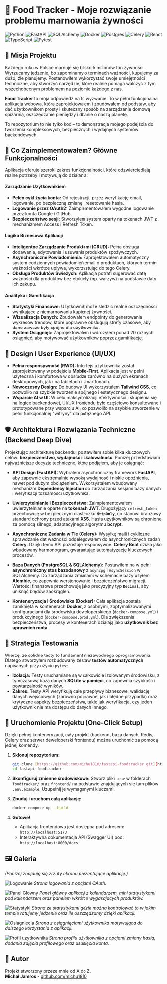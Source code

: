 # 🍲 Food Tracker - Moje rozwiązanie problemu marnowania żywności

![Python](https://img.shields.io/badge/python-3.13-blue.svg)
![FastAPI](https://img.shields.io/badge/FastAPI-0.115-green.svg)
![SQLAlchemy](https://img.shields.io/badge/SQLAlchemy-2.0-red.svg)
![Docker](https://img.shields.io/badge/docker-%230db7ed.svg?style=for-the-badge&logo=docker&logoColor=white)
![Postgres](https://img.shields.io/badge/postgres-%23316192.svg?style=for-the-badge&logo=postgresql&logoColor=white)
![Celery](https://img.shields.io/badge/Celery-37782A?style=for-the-badge&logo=celery&logoColor=white)
![React](https://img.shields.io/badge/react-%2320232a.svg?style=for-the-badge&logo=react&logoColor=%2361DAFB)
![TypeScript](https://img.shields.io/badge/typescript-%23007ACC.svg?style=for-the-badge&logo=typescript&logoColor=white)
![Pytest](https://img.shields.io/badge/pytest-✓-green.svg)

## 🎯 Misja Projektu

Każdego roku w Polsce marnuje się blisko 5 milionów ton żywności. Wyrzucamy jedzenie, bo zapominamy o terminach ważności, kupujemy za dużo, źle planujemy. Postanowiłem wykorzystać swoje umiejętności techniczne, aby stworzyć narzędzie, które realnie pomaga walczyć z tym wszechobecnym problemem na poziomie każdego z nas.

**Food Tracker** to moja odpowiedź na to wyzwanie. To w pełni funkcjonalna aplikacja webowa, którą zaprojektowałem i zbudowałem od podstaw, aby dać użytkownikom prosty i skuteczny sposób na zarządzanie domową spiżarnią, oszczędzanie pieniędzy i dbanie o naszą planetę.

To repozytorium to nie tylko kod – to demonstracja mojego podejścia do tworzenia kompleksowych, bezpiecznych i wydajnych systemów backendowych.

## 🌟 Co Zaimplementowałem? Główne Funkcjonalności

Aplikacja oferuje szeroki zakres funkcjonalności, które odzwierciedlają realne potrzeby i motywują do działania:

#### Zarządzanie Użytkownikiem
- **Pełen cykl życia konta:** Od rejestracji, przez weryfikację email, logowanie, po bezpieczną zmianę i resetowanie hasła.
- **Logowanie przez OAuth2:** Zaimplementowałem wygodne logowanie przez konta Google i GitHub.
- **Bezpieczeństwo sesji:** Stworzyłem system oparty na tokenach JWT z mechanizmem Access i Refresh Token.

#### Logika Biznesowa Aplikacji
- **Inteligentne Zarządzanie Produktami (CRUD):** Pełna obsługa dodawania, edytowania i usuwania produktów spożywczych.
- **Asynchroniczne Powiadomienia:** Zaprojektowałem automatyczny system codziennych powiadomień email o produktach, których termin ważności wkrótce upływa, wykorzystując do tego Celery.
- **Obsługa Produktów Świeżych:** Aplikacja potrafi sugerować datę ważności dla produktów bez etykiety (np. warzyw) na podstawie daty ich zakupu.

#### Analityka i Gamifikacja
- **Statystyki Finansowe:** Użytkownik może śledzić realne oszczędności wynikające z niemarnowania kupionej żywności.
- **Wizualizacja Danych:** Zbudowałem endpointy do generowania wykresów trendów, które poprawnie obsługują strefy czasowe, aby dane zawsze były spójne dla użytkownika.
- **System Osiągnięć:** Zaprojektowałem i wdrożyłem ponad 20 różnych osiągnięć, aby motywować użytkowników poprzez gamifikację.

## 📱 Design i User Experience (UI/UX)

- **Pełna responsywność (RWD):** Interfejs użytkownika został zaprojektowany w podejściu **Mobile-First**. Aplikacja jest w pełni użyteczna i komfortowa w obsłudze zarówno na dużych ekranach desktopowych, jak i na tabletach i smartfonach.
- **Nowoczesny Design:** Do budowy UI wykorzystałem **Tailwind CSS**, co pozwoliło na szybkie tworzenie spójnego i estetycznego designu.
- **Wsparcie AI w UI:** W celu maksymalizacji efektywności i skupienia się na logice backendowej, UI/UX frontendu było częściowo konsultowane i prototypowane przy wsparciu AI, co pozwoliło na szybkie stworzenie w pełni funkcjonalnej "witryny" dla potężnego API.

## 🛡️ Architektura i Rozwiązania Techniczne (Backend Deep Dive)

Projektując architekturę backendu, postawiłem sobie kilka kluczowych celów: **bezpieczeństwo, wydajność i skalowalność**. Poniżej przedstawiam najważniejsze decyzje techniczne, które podjąłem, aby je osiągnąć:

-   **API Design (FastAPI):** Wybrałem asynchroniczny framework **FastAPI**, aby zapewnić ekstremalnie wysoką wydajność i niskie opóźnienia, nawet pod dużym obciążeniem. Wykorzystałem wbudowany mechanizm **Dependency Injection** do zarządzania sesjami bazy danych i weryfikacji tożsamości użytkownika.

-   **Uwierzytelnianie i Bezpieczeństwo:** Zaimplementowałem uwierzytelnianie oparte na **tokenach JWT**. Długożyjący `refresh_token` przechowuję w bezpiecznym ciasteczku **`HttpOnly`**, co stanowi branżowy standard ochrony przed atakami **XSS**. Hasła użytkowników są chronione za pomocą silnego, adaptacyjnego algorytmu **bcrypt**.

-   **Asynchroniczne Zadania w Tle (Celery):** Wysyłkę maili i cykliczne sprawdzanie dat ważności oddelegowałem do asynchronicznych zadań **Celery**. Dzięki temu API pozostaje responsywne. **Celery Beat** działa jako wbudowany harmonogram, gwarantując automatyzację kluczowych procesów.

-   **Baza Danych (PostgreSQL & SQLAlchemy):** Postawiłem na w pełni **asynchroniczny stos bazodanowy** z `asyncpg` i `AsyncSession` w SQLAlchemy. Do zarządzania zmianami w schemacie bazy użyłem **Alembic**, co zapewnia wersjonowanie i bezpieczeństwo migracji. Wartości finansowe przechowuję jako precyzyjny typ **`Decimal`**, aby uniknąć błędów zaokrągleń.

-   **Konteneryzacja i Środowiska (Docker):** Cała aplikacja została zamknięta w kontenerach **Docker**, z osobnymi, zoptymalizowanymi konfiguracjami dla środowiska deweloperskiego (`docker-compose.yml`) i produkcyjnego (`docker-compose.prod.yml`). Dla zwiększenia bezpieczeństwa, procesy w kontenerach działają jako **użytkownik bez uprawnień roota**.

## 🧪 Strategia Testowania

Wierzę, że solidne testy to fundament niezawodnego oprogramowania. Dlatego stworzyłem rozbudowany zestaw **testów automatycznych** napisanych przy użyciu `pytest`.

-   **Izolacja:** Testy uruchamiane są w całkowicie izolowanym środowisku, z tymczasową bazą danych **SQLite w pamięci**, co zapewnia szybkość i powtarzalność wyników.
-   **Zakres:** Testy API weryfikują całe przepływy biznesowe, walidację danych wejściowych (zarówno poprawne, jak i błędne przypadki) oraz krytyczne aspekty bezpieczeństwa, takie jak weryfikacja, czy jeden użytkownik nie ma dostępu do danych innego.

## 🚀 Uruchomienie Projektu (One-Click Setup)

Dzięki pełnej konteneryzacji, cały projekt (backend, baza danych, Redis, Celery oraz serwer deweloperski frontendu) można uruchomić za pomocą jednej komendy.

1.  **Sklonuj repozytorium:**
    ```bash
    git clone [https://github.com/michu1810/fastapi-foodtracker.git](https://github.com/michu1810/fastapi-foodtracker.git)
    cd fastapi-foodtracker
    ```

2.  **Skonfiguruj zmienne środowiskowe:**
    Stwórz pliki `.env` w folderach `foodtracker/` oraz `frontend/` na podstawie znajdujących się tam plików `.env.example`. Uzupełnij je wymaganymi kluczami.

3.  **Zbuduj i uruchom całą aplikację:**
    ```bash
    docker-compose up --build
    ```

4.  **Gotowe!**
    -   Aplikacja frontendowa jest dostępna pod adresem: `http://localhost:5173`
    -   Interaktywna dokumentacja API (Swagger UI) pod: `http://localhost:8000/docs`

## 🖼️ Galeria

*(Poniżej znajdują się zrzuty ekranu prezentujące aplikację.)*

![Logowanie](https://imgur.com/FF3zlVz.png)
_Strona logowania z opcjami OAuth._

![Panel Glowny](https://imgur.com/3ciOqZF.png)
_Panel główny aplikacji z kalendarzem, mini statystykami pod kalendarzem oraz panelem wkrótce wygasajacych produktów._

![Statystyki](https://imgur.com/xAzbQE2.png)
_Strona ze statystykami gdzie można kontrolować to w jakim tempie ratujemy jedzenie oraz ile oszczędzamy dzięki aplikacji._

![Osiagniecia](https://imgur.com/JnkB6KY.png)
_Strona z osiągnięciami użytkownika motywująca do dalszego korzystania z aplikacji._

![Profil uzytkownika](https://imgur.com/fl8mInj.png)
_Strona profilu użytkownika z opcjami zmiany hasła, dodania zdjęcia profilowego oraz usunięcia konta._
## 👤 Autor

Projekt stworzony przeze mnie od A do Z. <br>
**Michał Jamros** - [github.com/michu1810](https://github.com/michu1810)